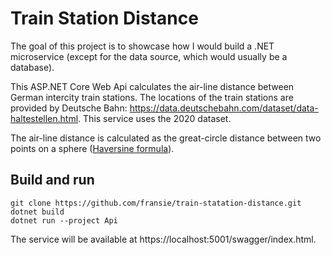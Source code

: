 # Train Station Distance

The goal of this project is to showcase how I would build a .NET microservice (except for the data source, which would usually be a database).

This ASP.NET Core Web Api calculates the air-line distance between German intercity train stations. The locations of
the train stations are provided by Deutsche Bahn: https://data.deutschebahn.com/dataset/data-haltestellen.html.
This service uses the 2020 dataset.

The air-line distance is calculated as the great-circle distance between two points on a sphere ([Haversine formula](https://en.wikipedia.org/wiki/Haversine_formula)).

## Build and run

```
git clone https://github.com/fransie/train-statation-distance.git
dotnet build
dotnet run --project Api
```

The service will be available at https://localhost:5001/swagger/index.html.
